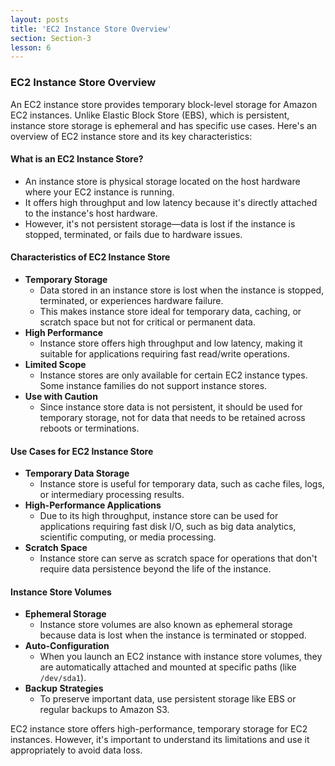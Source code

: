 ```yaml
---
layout: posts
title: 'EC2 Instance Store Overview'
section: Section-3
lesson: 6
---
```


### EC2 Instance Store Overview

An EC2 instance store provides temporary block-level storage for Amazon EC2 instances. Unlike Elastic Block Store (EBS), which is persistent, instance store storage is ephemeral and has specific use cases. Here's an overview of EC2 instance store and its key characteristics:

<!-- pagebreak -->

#### What is an EC2 Instance Store?

- An instance store is physical storage located on the host hardware where your EC2 instance is running.
- It offers high throughput and low latency because it's directly attached to the instance's host hardware.
- However, it's not persistent storage—data is lost if the instance is stopped, terminated, or fails due to hardware issues.

<!-- pagebreak -->

#### Characteristics of EC2 Instance Store

- **Temporary Storage**
  - Data stored in an instance store is lost when the instance is stopped, terminated, or experiences hardware failure.
  - This makes instance store ideal for temporary data, caching, or scratch space but not for critical or permanent data.
- **High Performance**
  - Instance store offers high throughput and low latency, making it suitable for applications requiring fast read/write operations.
- **Limited Scope**
  - Instance stores are only available for certain EC2 instance types. Some instance families do not support instance stores.
- **Use with Caution**
  - Since instance store data is not persistent, it should be used for temporary storage, not for data that needs to be retained across reboots or terminations.

<!-- pagebreak -->

#### Use Cases for EC2 Instance Store

- **Temporary Data Storage**
  - Instance store is useful for temporary data, such as cache files, logs, or intermediary processing results.
- **High-Performance Applications**
  - Due to its high throughput, instance store can be used for applications requiring fast disk I/O, such as big data analytics, scientific computing, or media processing.
- **Scratch Space**
  - Instance store can serve as scratch space for operations that don't require data persistence beyond the life of the instance.

<!-- pagebreak -->

#### Instance Store Volumes

- **Ephemeral Storage**
  - Instance store volumes are also known as ephemeral storage because data is lost when the instance is terminated or stopped.
- **Auto-Configuration**
  - When you launch an EC2 instance with instance store volumes, they are automatically attached and mounted at specific paths (like `/dev/sda1`).
- **Backup Strategies**
  - To preserve important data, use persistent storage like EBS or regular backups to Amazon S3.

EC2 instance store offers high-performance, temporary storage for EC2 instances. However, it's important to understand its limitations and use it appropriately to avoid data loss.
